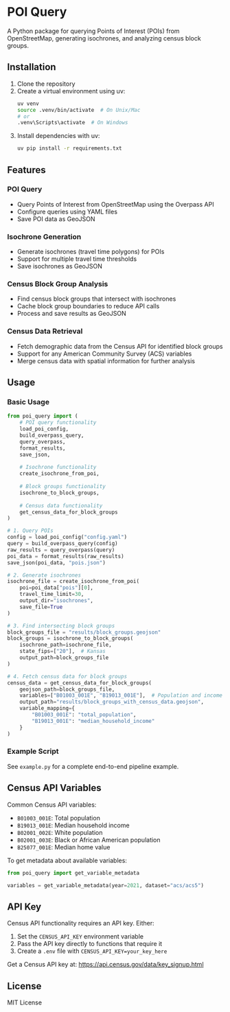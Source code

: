 # POI Query

A Python package for querying Points of Interest (POIs) from OpenStreetMap, generating isochrones, and analyzing census block groups.

## Installation

1. Clone the repository
2. Create a virtual environment using uv:
   ```bash
   uv venv
   source .venv/bin/activate  # On Unix/Mac
   # or
   .venv\Scripts\activate  # On Windows
   ```
3. Install dependencies with uv:
   ```bash
   uv pip install -r requirements.txt
   ```

## Features

### POI Query
- Query Points of Interest from OpenStreetMap using the Overpass API
- Configure queries using YAML files
- Save POI data as GeoJSON

### Isochrone Generation
- Generate isochrones (travel time polygons) for POIs
- Support for multiple travel time thresholds
- Save isochrones as GeoJSON

### Census Block Group Analysis
- Find census block groups that intersect with isochrones
- Cache block group boundaries to reduce API calls
- Process and save results as GeoJSON

### Census Data Retrieval
- Fetch demographic data from the Census API for identified block groups
- Support for any American Community Survey (ACS) variables
- Merge census data with spatial information for further analysis

## Usage

### Basic Usage

```python
from poi_query import (
    # POI query functionality
    load_poi_config,
    build_overpass_query,
    query_overpass,
    format_results,
    save_json,
    
    # Isochrone functionality
    create_isochrone_from_poi,
    
    # Block groups functionality
    isochrone_to_block_groups,
    
    # Census data functionality
    get_census_data_for_block_groups
)

# 1. Query POIs
config = load_poi_config("config.yaml")
query = build_overpass_query(config)
raw_results = query_overpass(query)
poi_data = format_results(raw_results)
save_json(poi_data, "pois.json")

# 2. Generate isochrones
isochrone_file = create_isochrone_from_poi(
    poi=poi_data["pois"][0],
    travel_time_limit=30,
    output_dir="isochrones",
    save_file=True
)

# 3. Find intersecting block groups
block_groups_file = "results/block_groups.geojson"
block_groups = isochrone_to_block_groups(
    isochrone_path=isochrone_file,
    state_fips=["20"],  # Kansas
    output_path=block_groups_file
)

# 4. Fetch census data for block groups
census_data = get_census_data_for_block_groups(
    geojson_path=block_groups_file,
    variables=["B01003_001E", "B19013_001E"],  # Population and income
    output_path="results/block_groups_with_census_data.geojson",
    variable_mapping={
        "B01003_001E": "total_population",
        "B19013_001E": "median_household_income"
    }
)
```

### Example Script

See `example.py` for a complete end-to-end pipeline example.

## Census API Variables

Common Census API variables:

- `B01003_001E`: Total population
- `B19013_001E`: Median household income
- `B02001_002E`: White population
- `B02001_003E`: Black or African American population
- `B25077_001E`: Median home value

To get metadata about available variables:

```python
from poi_query import get_variable_metadata

variables = get_variable_metadata(year=2021, dataset="acs/acs5")
```

## API Key

Census API functionality requires an API key. Either:

1. Set the `CENSUS_API_KEY` environment variable
2. Pass the API key directly to functions that require it
3. Create a `.env` file with `CENSUS_API_KEY=your_key_here`

Get a Census API key at: https://api.census.gov/data/key_signup.html

## License

MIT License 